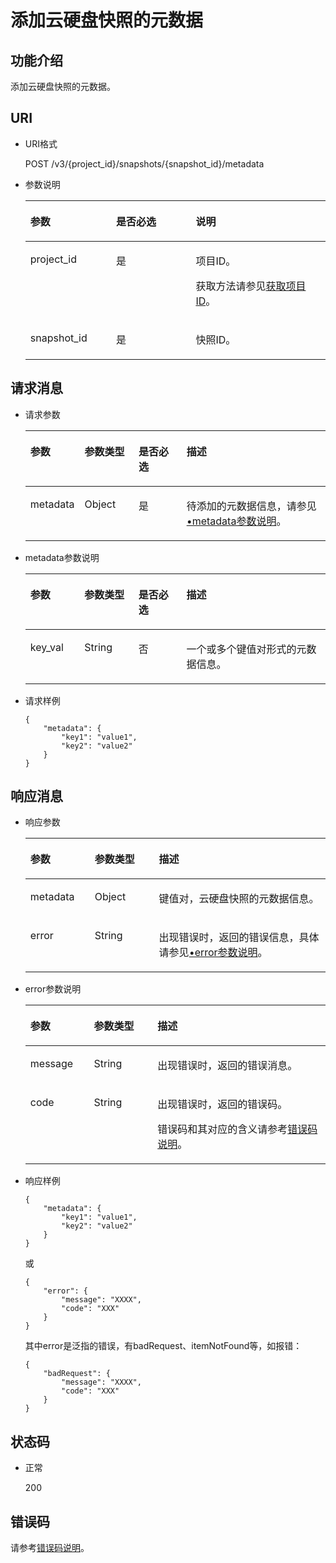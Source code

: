 # 添加云硬盘快照的元数据<a name="zh-cn_topic_0102707574"></a>

## 功能介绍<a name="section4805694511340"></a>

添加云硬盘快照的元数据。

## URI<a name="section268627411340"></a>

-   URI格式

    POST /v3/\{project\_id\}/snapshots/\{snapshot\_id\}/metadata

-   参数说明

    <a name="table5655293911340"></a>
    <table><thead align="left"><tr id="row4718979611340"><th class="cellrowborder" valign="top" width="28.57%" id="mcps1.1.4.1.1"><p id="p6427715211340"><a name="p6427715211340"></a><a name="p6427715211340"></a>参数</p>
    </th>
    <th class="cellrowborder" valign="top" width="26.529999999999998%" id="mcps1.1.4.1.2"><p id="p3906685711340"><a name="p3906685711340"></a><a name="p3906685711340"></a>是否必选</p>
    </th>
    <th class="cellrowborder" valign="top" width="44.9%" id="mcps1.1.4.1.3"><p id="p1029885411340"><a name="p1029885411340"></a><a name="p1029885411340"></a>说明</p>
    </th>
    </tr>
    </thead>
    <tbody><tr id="row2890086411340"><td class="cellrowborder" valign="top" width="28.57%" headers="mcps1.1.4.1.1 "><p id="p116468178394"><a name="p116468178394"></a><a name="p116468178394"></a>project_id</p>
    </td>
    <td class="cellrowborder" valign="top" width="26.529999999999998%" headers="mcps1.1.4.1.2 "><p id="p3603037711340"><a name="p3603037711340"></a><a name="p3603037711340"></a>是</p>
    </td>
    <td class="cellrowborder" valign="top" width="44.9%" headers="mcps1.1.4.1.3 "><p id="p3277940011340"><a name="p3277940011340"></a><a name="p3277940011340"></a>项目ID。</p>
    <p id="p55811451337"><a name="p55811451337"></a><a name="p55811451337"></a>获取方法请参见<a href="获取项目ID.md">获取项目ID</a>。</p>
    </td>
    </tr>
    <tr id="row2657914711340"><td class="cellrowborder" valign="top" width="28.57%" headers="mcps1.1.4.1.1 "><p id="p542726811340"><a name="p542726811340"></a><a name="p542726811340"></a>snapshot_id</p>
    </td>
    <td class="cellrowborder" valign="top" width="26.529999999999998%" headers="mcps1.1.4.1.2 "><p id="p3695552511340"><a name="p3695552511340"></a><a name="p3695552511340"></a>是</p>
    </td>
    <td class="cellrowborder" valign="top" width="44.9%" headers="mcps1.1.4.1.3 "><p id="p4060754311340"><a name="p4060754311340"></a><a name="p4060754311340"></a>快照ID。</p>
    </td>
    </tr>
    </tbody>
    </table>


## 请求消息<a name="section87667311340"></a>

-   请求参数

    <a name="zh-cn_topic_0058626632_table9796961112814"></a>
    <table><thead align="left"><tr id="zh-cn_topic_0058626632_row1541837112814"><th class="cellrowborder" valign="top" width="18%" id="mcps1.1.5.1.1"><p id="zh-cn_topic_0058626632_p51734634112841"><a name="zh-cn_topic_0058626632_p51734634112841"></a><a name="zh-cn_topic_0058626632_p51734634112841"></a>参数</p>
    </th>
    <th class="cellrowborder" valign="top" width="18%" id="mcps1.1.5.1.2"><p id="zh-cn_topic_0058626632_p29755832112841"><a name="zh-cn_topic_0058626632_p29755832112841"></a><a name="zh-cn_topic_0058626632_p29755832112841"></a>参数类型</p>
    </th>
    <th class="cellrowborder" valign="top" width="16%" id="mcps1.1.5.1.3"><p id="zh-cn_topic_0058626632_p61412231112841"><a name="zh-cn_topic_0058626632_p61412231112841"></a><a name="zh-cn_topic_0058626632_p61412231112841"></a>是否必选</p>
    </th>
    <th class="cellrowborder" valign="top" width="48%" id="mcps1.1.5.1.4"><p id="zh-cn_topic_0058626632_p8334847112841"><a name="zh-cn_topic_0058626632_p8334847112841"></a><a name="zh-cn_topic_0058626632_p8334847112841"></a>描述</p>
    </th>
    </tr>
    </thead>
    <tbody><tr id="zh-cn_topic_0058626632_row15415933112814"><td class="cellrowborder" valign="top" width="18%" headers="mcps1.1.5.1.1 "><p id="zh-cn_topic_0058626632_p40731045112814"><a name="zh-cn_topic_0058626632_p40731045112814"></a><a name="zh-cn_topic_0058626632_p40731045112814"></a>metadata</p>
    </td>
    <td class="cellrowborder" valign="top" width="18%" headers="mcps1.1.5.1.2 "><p id="zh-cn_topic_0058626632_p10880325112814"><a name="zh-cn_topic_0058626632_p10880325112814"></a><a name="zh-cn_topic_0058626632_p10880325112814"></a>Object</p>
    </td>
    <td class="cellrowborder" valign="top" width="16%" headers="mcps1.1.5.1.3 "><p id="zh-cn_topic_0058626632_p8891142112814"><a name="zh-cn_topic_0058626632_p8891142112814"></a><a name="zh-cn_topic_0058626632_p8891142112814"></a>是</p>
    </td>
    <td class="cellrowborder" valign="top" width="48%" headers="mcps1.1.5.1.4 "><p id="zh-cn_topic_0058626632_p49093903112814"><a name="zh-cn_topic_0058626632_p49093903112814"></a><a name="zh-cn_topic_0058626632_p49093903112814"></a>待添加的元数据信息，请参见<a href="#zh-cn_topic_0058626632_li39191951112814">•metadata参数说明</a>。</p>
    </td>
    </tr>
    </tbody>
    </table>

-   <a name="zh-cn_topic_0058626632_li39191951112814"></a>metadata参数说明

    <a name="zh-cn_topic_0058626632_table17183241112814"></a>
    <table><thead align="left"><tr id="zh-cn_topic_0058626632_row29429246112814"><th class="cellrowborder" valign="top" width="18%" id="mcps1.1.5.1.1"><p id="zh-cn_topic_0058626632_p59908985112845"><a name="zh-cn_topic_0058626632_p59908985112845"></a><a name="zh-cn_topic_0058626632_p59908985112845"></a>参数</p>
    </th>
    <th class="cellrowborder" valign="top" width="18%" id="mcps1.1.5.1.2"><p id="zh-cn_topic_0058626632_p20789580112845"><a name="zh-cn_topic_0058626632_p20789580112845"></a><a name="zh-cn_topic_0058626632_p20789580112845"></a>参数类型</p>
    </th>
    <th class="cellrowborder" valign="top" width="16%" id="mcps1.1.5.1.3"><p id="zh-cn_topic_0058626632_p6234457112845"><a name="zh-cn_topic_0058626632_p6234457112845"></a><a name="zh-cn_topic_0058626632_p6234457112845"></a>是否必选</p>
    </th>
    <th class="cellrowborder" valign="top" width="48%" id="mcps1.1.5.1.4"><p id="zh-cn_topic_0058626632_p35228998112845"><a name="zh-cn_topic_0058626632_p35228998112845"></a><a name="zh-cn_topic_0058626632_p35228998112845"></a>描述</p>
    </th>
    </tr>
    </thead>
    <tbody><tr id="zh-cn_topic_0058626632_row40467139112814"><td class="cellrowborder" valign="top" width="18%" headers="mcps1.1.5.1.1 "><p id="zh-cn_topic_0058626632_p56612845112814"><a name="zh-cn_topic_0058626632_p56612845112814"></a><a name="zh-cn_topic_0058626632_p56612845112814"></a>key_val</p>
    </td>
    <td class="cellrowborder" valign="top" width="18%" headers="mcps1.1.5.1.2 "><p id="zh-cn_topic_0058626632_p22237723112814"><a name="zh-cn_topic_0058626632_p22237723112814"></a><a name="zh-cn_topic_0058626632_p22237723112814"></a>String</p>
    </td>
    <td class="cellrowborder" valign="top" width="16%" headers="mcps1.1.5.1.3 "><p id="zh-cn_topic_0058626632_p56425142112814"><a name="zh-cn_topic_0058626632_p56425142112814"></a><a name="zh-cn_topic_0058626632_p56425142112814"></a>否</p>
    </td>
    <td class="cellrowborder" valign="top" width="48%" headers="mcps1.1.5.1.4 "><p id="zh-cn_topic_0058626632_p7033765112814"><a name="zh-cn_topic_0058626632_p7033765112814"></a><a name="zh-cn_topic_0058626632_p7033765112814"></a>一个或多个键值对形式的元数据信息。</p>
    </td>
    </tr>
    </tbody>
    </table>


-   请求样例

    ```
    {
        "metadata": {
            "key1": "value1", 
            "key2": "value2"
        }
    }
    ```


## 响应消息<a name="section5147449911340"></a>

-   响应参数

    <a name="zh-cn_topic_0058626632_table11977025201856"></a>
    <table><thead align="left"><tr id="zh-cn_topic_0058626632_row8102228201856"><th class="cellrowborder" valign="top" width="21.43%" id="mcps1.1.4.1.1"><p id="zh-cn_topic_0058626632_p52300707201856"><a name="zh-cn_topic_0058626632_p52300707201856"></a><a name="zh-cn_topic_0058626632_p52300707201856"></a>参数</p>
    </th>
    <th class="cellrowborder" valign="top" width="21.43%" id="mcps1.1.4.1.2"><p id="zh-cn_topic_0058626632_p3642697315541"><a name="zh-cn_topic_0058626632_p3642697315541"></a><a name="zh-cn_topic_0058626632_p3642697315541"></a>参数类型</p>
    </th>
    <th class="cellrowborder" valign="top" width="57.14%" id="mcps1.1.4.1.3"><p id="zh-cn_topic_0058626632_p17319263201856"><a name="zh-cn_topic_0058626632_p17319263201856"></a><a name="zh-cn_topic_0058626632_p17319263201856"></a>描述</p>
    </th>
    </tr>
    </thead>
    <tbody><tr id="zh-cn_topic_0058626632_row60683035201856"><td class="cellrowborder" valign="top" width="21.43%" headers="mcps1.1.4.1.1 "><p id="zh-cn_topic_0058626632_p16378828201856"><a name="zh-cn_topic_0058626632_p16378828201856"></a><a name="zh-cn_topic_0058626632_p16378828201856"></a>metadata</p>
    </td>
    <td class="cellrowborder" valign="top" width="21.43%" headers="mcps1.1.4.1.2 "><p id="zh-cn_topic_0058626632_p6490369115541"><a name="zh-cn_topic_0058626632_p6490369115541"></a><a name="zh-cn_topic_0058626632_p6490369115541"></a>Object</p>
    </td>
    <td class="cellrowborder" valign="top" width="57.14%" headers="mcps1.1.4.1.3 "><p id="zh-cn_topic_0058626632_p20205612201856"><a name="zh-cn_topic_0058626632_p20205612201856"></a><a name="zh-cn_topic_0058626632_p20205612201856"></a>键值对，云硬盘快照的元数据信息。</p>
    </td>
    </tr>
    <tr id="zh-cn_topic_0058626632_row1193419413714"><td class="cellrowborder" valign="top" width="21.43%" headers="mcps1.1.4.1.1 "><p id="zh-cn_topic_0058626632_p129522216412"><a name="zh-cn_topic_0058626632_p129522216412"></a><a name="zh-cn_topic_0058626632_p129522216412"></a>error</p>
    </td>
    <td class="cellrowborder" valign="top" width="21.43%" headers="mcps1.1.4.1.2 "><p id="zh-cn_topic_0058626632_p1595262111415"><a name="zh-cn_topic_0058626632_p1595262111415"></a><a name="zh-cn_topic_0058626632_p1595262111415"></a>String</p>
    </td>
    <td class="cellrowborder" valign="top" width="57.14%" headers="mcps1.1.4.1.3 "><p id="zh-cn_topic_0058626632_p109527215417"><a name="zh-cn_topic_0058626632_p109527215417"></a><a name="zh-cn_topic_0058626632_p109527215417"></a>出现错误时，返回的错误信息，具体请参见<a href="#zh-cn_topic_0058626632_li0419202382514">•error参数说明</a>。</p>
    </td>
    </tr>
    </tbody>
    </table>

-   <a name="zh-cn_topic_0058626632_li0419202382514"></a>error参数说明

    <a name="zh-cn_topic_0058626632_zh-cn_topic_0020235144_table15441099103019"></a>
    <table><thead align="left"><tr id="zh-cn_topic_0058626632_zh-cn_topic_0020235144_row54094047103019"><th class="cellrowborder" valign="top" width="21.17788221177882%" id="mcps1.1.4.1.1"><p id="zh-cn_topic_0058626632_zh-cn_topic_0020235144_p19541716103019"><a name="zh-cn_topic_0058626632_zh-cn_topic_0020235144_p19541716103019"></a><a name="zh-cn_topic_0058626632_zh-cn_topic_0020235144_p19541716103019"></a>参数</p>
    </th>
    <th class="cellrowborder" valign="top" width="21.17788221177882%" id="mcps1.1.4.1.2"><p id="zh-cn_topic_0058626632_zh-cn_topic_0020235144_p39375186103019"><a name="zh-cn_topic_0058626632_zh-cn_topic_0020235144_p39375186103019"></a><a name="zh-cn_topic_0058626632_zh-cn_topic_0020235144_p39375186103019"></a>参数类型</p>
    </th>
    <th class="cellrowborder" valign="top" width="57.64423557644236%" id="mcps1.1.4.1.3"><p id="zh-cn_topic_0058626632_zh-cn_topic_0020235144_p38578950103019"><a name="zh-cn_topic_0058626632_zh-cn_topic_0020235144_p38578950103019"></a><a name="zh-cn_topic_0058626632_zh-cn_topic_0020235144_p38578950103019"></a>描述</p>
    </th>
    </tr>
    </thead>
    <tbody><tr id="zh-cn_topic_0058626632_zh-cn_topic_0020235144_row59401790103019"><td class="cellrowborder" valign="top" width="21.17788221177882%" headers="mcps1.1.4.1.1 "><p id="zh-cn_topic_0058626632_zh-cn_topic_0020235144_p46815658103019"><a name="zh-cn_topic_0058626632_zh-cn_topic_0020235144_p46815658103019"></a><a name="zh-cn_topic_0058626632_zh-cn_topic_0020235144_p46815658103019"></a>message</p>
    </td>
    <td class="cellrowborder" valign="top" width="21.17788221177882%" headers="mcps1.1.4.1.2 "><p id="zh-cn_topic_0058626632_zh-cn_topic_0020235144_p33971979103019"><a name="zh-cn_topic_0058626632_zh-cn_topic_0020235144_p33971979103019"></a><a name="zh-cn_topic_0058626632_zh-cn_topic_0020235144_p33971979103019"></a>String</p>
    </td>
    <td class="cellrowborder" valign="top" width="57.64423557644236%" headers="mcps1.1.4.1.3 "><p id="zh-cn_topic_0058626632_zh-cn_topic_0020235144_p21623243103019"><a name="zh-cn_topic_0058626632_zh-cn_topic_0020235144_p21623243103019"></a><a name="zh-cn_topic_0058626632_zh-cn_topic_0020235144_p21623243103019"></a>出现错误时，返回的错误消息。</p>
    </td>
    </tr>
    <tr id="zh-cn_topic_0058626632_zh-cn_topic_0020235144_row60391466103019"><td class="cellrowborder" valign="top" width="21.17788221177882%" headers="mcps1.1.4.1.1 "><p id="zh-cn_topic_0058626632_zh-cn_topic_0020235144_p59870541103019"><a name="zh-cn_topic_0058626632_zh-cn_topic_0020235144_p59870541103019"></a><a name="zh-cn_topic_0058626632_zh-cn_topic_0020235144_p59870541103019"></a>code</p>
    </td>
    <td class="cellrowborder" valign="top" width="21.17788221177882%" headers="mcps1.1.4.1.2 "><p id="zh-cn_topic_0058626632_zh-cn_topic_0020235144_p17675690103019"><a name="zh-cn_topic_0058626632_zh-cn_topic_0020235144_p17675690103019"></a><a name="zh-cn_topic_0058626632_zh-cn_topic_0020235144_p17675690103019"></a>String</p>
    </td>
    <td class="cellrowborder" valign="top" width="57.64423557644236%" headers="mcps1.1.4.1.3 "><p id="zh-cn_topic_0058626632_zh-cn_topic_0020235144_p6087468103019"><a name="zh-cn_topic_0058626632_zh-cn_topic_0020235144_p6087468103019"></a><a name="zh-cn_topic_0058626632_zh-cn_topic_0020235144_p6087468103019"></a>出现错误时，返回的错误码。</p>
    <p id="zh-cn_topic_0058626632_zh-cn_topic_0020235144_p54787218103019"><a name="zh-cn_topic_0058626632_zh-cn_topic_0020235144_p54787218103019"></a><a name="zh-cn_topic_0058626632_zh-cn_topic_0020235144_p54787218103019"></a>错误码和其对应的含义请参考<a href="错误码说明.md">错误码说明</a>。</p>
    </td>
    </tr>
    </tbody>
    </table>

-   响应样例

    ```
    {
        "metadata": {
            "key1": "value1", 
            "key2": "value2"
        }
    }
    ```

    或

    ```
    {
        "error": {
            "message": "XXXX", 
            "code": "XXX"
        }
    }
    ```

    其中error是泛指的错误，有badRequest、itemNotFound等，如报错：

    ```
    {
        "badRequest": {
            "message": "XXXX", 
            "code": "XXX"
        }
    }
    ```


## 状态码<a name="section1751558211340"></a>

-   正常

    200


## 错误码<a name="section431317151242"></a>

请参考[错误码说明](错误码说明.md)。

